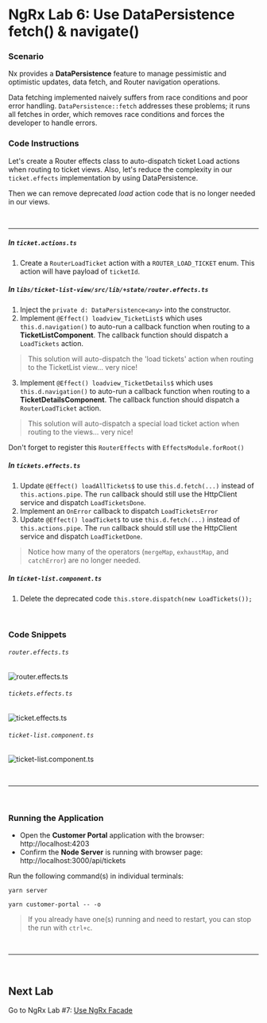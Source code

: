 # NgRx Lab 6: Use DataPersistence fetch() & navigate()


### Scenario

Nx provides a **DataPersistence** feature to manage pessimistic and optimistic updates, data fetch, and Router navigation operations.

Data fetching implemented naively suffers from race conditions and poor error handling. `DataPersistence::fetch` addresses these problems; 
it runs all fetches in order, which removes race conditions and forces the developer to handle errors.


### Code Instructions

Let's create a Router effects class to auto-dispatch ticket Load actions when routing to ticket views.
Also, let's reduce the complexity in our `ticket.effects` implementation by using DataPersistence. 

Then we can remove deprecated *load* action code that is no longer needed in our views. 

<br/>

----
  
##### In `ticket.actions.ts`

1. Create a `RouterLoadTicket` action with a `ROUTER_LOAD_TICKET` enum. This action will have payload of `ticketId`.

##### In `libs/ticket-list-view/src/lib/+state/router.effects.ts`

1. Inject the `private d: DataPersistence<any>` into the constructor.
2. Implement `@Effect() loadview_TicketList$` which uses `this.d.navigation()` to auto-run a callback function when routing to a **TicketListComponent**. The callback function should dispatch a `LoadTickets` action.
  > This solution will auto-dispatch the 'load tickets' action when routing to the TicketList view... very nice! 
3. Implement `@Effect() loadview_TicketDetails$` which uses `this.d.navigation()` to auto-run a callback function when routing to a **TicketDetailsComponent**. The callback function should dispatch a `RouterLoadTicket` action.
  > This solution will auto-dispatch a special load ticket action when routing to the views... very nice! 

Don't forget to register this `RouterEffects` with `EffectsModule.forRoot()` 

##### In `tickets.effects.ts`

1. Update `@Effect() loadAllTickets$` to use `this.d.fetch(...)` instead of `this.actions.pipe`. The `run` callback should still use the HttpClient service and dispatch `LoadTicketsDone`.
2. Implement an `OnError` callback to dispatch `LoadTicketsError`
3. Update `@Effect() loadTicket$` to use `this.d.fetch(...)` instead of `this.actions.pipe`. The `run` callback should still use the HttpClient service and dispatch `LoadTicketDone`.

> Notice how many of the operators (`mergeMap`, `exhaustMap`, and `catchError`) are no longer needed.

##### In `ticket-list.component.ts`

1. Delete the deprecated code `this.store.dispatch(new LoadTickets());`


<br/>

### Code Snippets

###### `router.effects.ts`

![router.effects.ts](https://user-images.githubusercontent.com/210413/47971894-d54c6700-e05b-11e8-944d-ff5db30b20c6.png)


###### `tickets.effects.ts`

![ticket.effects.ts](https://user-images.githubusercontent.com/210413/47971891-c9f93b80-e05b-11e8-85bd-004f1f0dc6c6.png)

###### `ticket-list.component.ts`

![ticket-list.component.ts](https://user-images.githubusercontent.com/210413/47937884-42bb9480-deb0-11e8-87dd-45de0135288b.png)


<br/>


----

<br/>

### Running the Application

*  Open the **Customer Portal** application with the browser: http://localhost:4203
*  Confirm the **Node Server** is running with browser page:  http://localhost:3000/api/tickets

Run the following command(s) in individual terminals:

```console
yarn server
```

```console
yarn customer-portal -- -o
```

> If you already have one(s) running and need to restart, you can stop the run with `ctrl+c`.


<br/>

----

<br/>


## Next Lab

Go to NgRx Lab #7: [Use NgRx Facade](lab-7.md)
